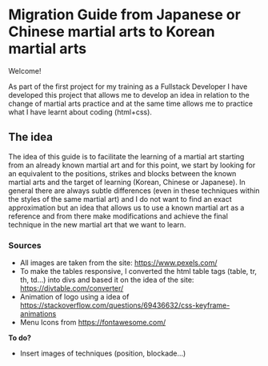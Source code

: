 
# Migration Guide from Japanese or Chinese martial arts to Korean martial arts

Welcome!

As part of the first project for my training as a Fullstack Developer I have developed this project that allows me to develop an idea in relation to the change of martial arts practice and at the same time allows me to practice what I have learnt about coding (html+css).

## The idea

The idea of this guide is to facilitate the learning of a martial art starting from an already known martial art and for this point, we start by looking for an equivalent to the positions, strikes and blocks between the known martial arts and the target of learning (Korean, Chinese or Japanese). In general there are always subtle differences (even in these techniques within the styles of the same martial art) and I do not want to find an exact approximation but an idea that allows us to use a known martial art as a reference and from there make modifications and achieve the final technique in the new martial art that we want to learn.


### Sources ###

- All images are taken from the site: https://www.pexels.com/
- To make the tables responsive, I converted the html table tags (table, tr, th, td...) into divs and based it on the idea of the site: https://divtable.com/converter/
- Animation of logo using a idea of https://stackoverflow.com/questions/69436632/css-keyframe-animations
- Menu Icons from https://fontawesome.com/

**To do?**

- Insert images of techniques (position, blockade...)
